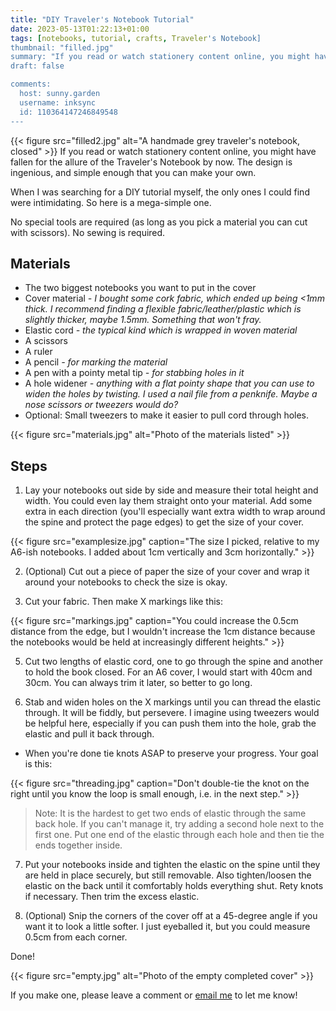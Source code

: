 ```yaml
---
title: "DIY Traveler's Notebook Tutorial"
date: 2023-05-13T01:22:13+01:00
tags: [notebooks, tutorial, crafts, Traveler's Notebook]
thumbnail: "filled.jpg"
summary: "If you read or watch stationery content online, you might have fallen for the allure of the Traveler's Notebook by now. The design is ingenious, and simple enough that you can make your own."
draft: false

comments:
  host: sunny.garden
  username: inksync
  id: 110364147246849548
---
```



{{< figure src="filled2.jpg" alt="A handmade grey traveler's notebook, closed" >}}
If you read or watch stationery content online, you might have fallen for the allure of the Traveler's Notebook by now. The design is ingenious, and simple enough that you can make your own.

When I was searching for a DIY tutorial myself, the only ones I could find were intimidating. So here is a mega-simple one.

No special tools are required (as long as you pick a material you can cut with scissors). No sewing is required.

## Materials

- The two biggest notebooks you want to put in the cover
- Cover material _- I bought some cork fabric, which ended up being <1mm thick. I recommend finding a flexible fabric/leather/plastic which is slightly thicker, maybe 1.5mm. Something that won't fray._
- Elastic cord _- the typical kind which is wrapped in woven material_
- A scissors
- A ruler
- A pencil _- for marking the material_
- A pen with a pointy metal tip _- for stabbing holes in it_
- A hole widener _- anything with a flat pointy shape that you can use to widen the holes by twisting. I used a nail file from a penknife. Maybe a nose scissors or tweezers would do?_
- Optional: Small tweezers to make it easier to pull cord through holes.

{{< figure src="materials.jpg" alt="Photo of the materials listed" >}}

## Steps

1. Lay your notebooks out side by side and measure their total height and width. You could even lay them straight onto your material. Add some extra in each direction (you'll especially want extra width to wrap around the spine and protect the page edges) to get the size of your cover.

{{< figure src="examplesize.jpg" caption="The size I picked, relative to my A6-ish notebooks. I added about 1cm vertically and 3cm horizontally." >}}

2. (Optional) Cut out a piece of paper the size of your cover and wrap it around your notebooks to check the size is okay.

3. Cut your fabric. Then make X markings like this:

{{< figure src="markings.jpg" caption="You could increase the 0.5cm distance from the edge, but I wouldn't increase the 1cm distance because the notebooks would be held at increasingly different heights." >}}

5. Cut two lengths of elastic cord, one to go through the spine and another to hold the book closed. For an A6 cover, I would start with 40cm and 30cm. You can always trim it later, so better to go long.

6. Stab and widen holes on the X markings until you can thread the elastic through. It will be fiddly, but persevere. I imagine using tweezers would be helpful here, especially if you can push them into the hole, grab the elastic and pull it back through.

- When you're done tie knots ASAP to preserve your progress. Your goal is this:

{{< figure src="threading.jpg" caption="Don't double-tie the knot on the right until you know the loop is small enough, i.e. in the next step." >}}

> Note: It is the hardest to get two ends of elastic through the same back hole. If you can't manage it, try adding a second hole next to the first one. Put one end of the elastic through each hole and then tie the ends together inside.

7. Put your notebooks inside and tighten the elastic on the spine until they are held in place securely, but still removable. Also tighten/loosen the elastic on the back until it comfortably holds everything shut. Rety knots if necessary. Then trim the excess elastic.

8. (Optional) Snip the corners of the cover off at a 45-degree angle if you want it to look a little softer. I just eyeballed it, but you could measure 0.5cm from each corner.

Done!

{{< figure src="empty.jpg" alt="Photo of the empty completed cover" >}}

If you make one, please leave a comment or [email me](mailto:goldgustwindfall@gmail.com) to let me know!
